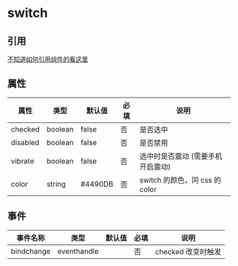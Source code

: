 # switch

## 引用

[不知道如何引用组件的看这里](../README.md)


## 属性 
属性   | 类型   | 默认值 | 必填| 说明
---    | ---   | ---    | --- | ---
checked | boolean  | false     | 否  | 是否选中
disabled | boolean  | false     | 否  | 是否禁用
vibrate | boolean  | false     | 否  | 选中时是否震动 (需要手机开启震动)
color | string  | #4490DB    | 否  | switch 的颜色，同 css 的 color




## 事件
事件名称     | 类型         | 默认值 |  必填 | 说明
---         | ---          |---    | ---  |---
bindchange  | eventhandle  |     | 否   | checked 改变时触发




